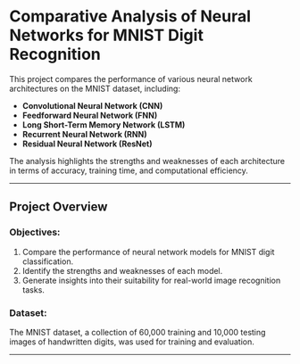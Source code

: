 # Comparative Analysis of Neural Networks for MNIST Digit Recognition

This project compares the performance of various neural network architectures on the MNIST dataset, including:
- **Convolutional Neural Network (CNN)**
- **Feedforward Neural Network (FNN)**
- **Long Short-Term Memory Network (LSTM)**
- **Recurrent Neural Network (RNN)**
- **Residual Neural Network (ResNet)**

The analysis highlights the strengths and weaknesses of each architecture in terms of accuracy, training time, and computational efficiency.

---

## **Project Overview**
### Objectives:
1. Compare the performance of neural network models for MNIST digit classification.
2. Identify the strengths and weaknesses of each model.
3. Generate insights into their suitability for real-world image recognition tasks.

### Dataset:
The MNIST dataset, a collection of 60,000 training and 10,000 testing images of handwritten digits, was used for training and evaluation. 

---
